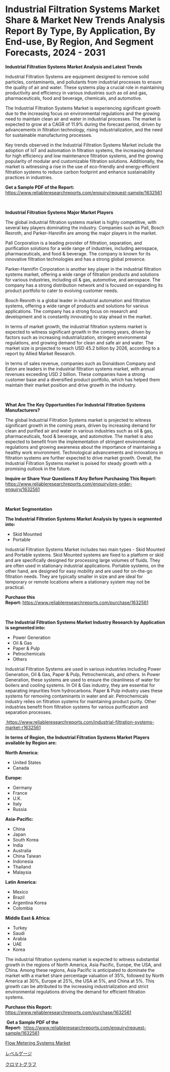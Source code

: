 <p><h1>Industrial Filtration Systems Market Share & Market New Trends Analysis Report By Type, By Application, By End-use, By Region, And Segment Forecasts, 2024 - 2031</h1></p><p><strong>Industrial Filtration Systems Market Analysis and Latest Trends</strong></p>
<p><p>Industrial Filtration Systems are equipment designed to remove solid particles, contaminants, and pollutants from industrial processes to ensure the quality of air and water. These systems play a crucial role in maintaining productivity and efficiency in various industries such as oil and gas, pharmaceuticals, food and beverage, chemicals, and automotive.</p><p>The Industrial Filtration Systems Market is experiencing significant growth due to the increasing focus on environmental regulations and the growing need to maintain clean air and water in industrial processes. The market is expected to grow at a CAGR of 11.9% during the forecast period, driven by advancements in filtration technology, rising industrialization, and the need for sustainable manufacturing processes.</p><p>Key trends observed in the Industrial Filtration Systems Market include the adoption of IoT and automation in filtration systems, the increasing demand for high efficiency and low maintenance filtration systems, and the growing popularity of modular and customizable filtration solutions. Additionally, the market is witnessing a rise in the use of eco-friendly and energy-efficient filtration systems to reduce carbon footprint and enhance sustainability practices in industries.</p></p>
<p><strong>Get a Sample PDF of the Report:&nbsp;</strong> <a href="https://www.reliableresearchreports.com/enquiry/request-sample/1632561">https://www.reliableresearchreports.com/enquiry/request-sample/1632561</a></p>
<p>&nbsp;</p>
<p><strong>Industrial Filtration Systems Major Market Players</strong></p>
<p><p>The global industrial filtration systems market is highly competitive, with several key players dominating the industry. Companies such as Pall, Bosch Rexroth, and Parker-Hannifin are among the major players in the market.</p><p>Pall Corporation is a leading provider of filtration, separation, and purification solutions for a wide range of industries, including aerospace, pharmaceuticals, and food & beverage. The company is known for its innovative filtration technologies and has a strong global presence.</p><p>Parker-Hannifin Corporation is another key player in the industrial filtration systems market, offering a wide range of filtration products and solutions for various industries, including oil & gas, automotive, and aerospace. The company has a strong distribution network and is focused on expanding its product portfolio to cater to evolving customer needs.</p><p>Bosch Rexroth is a global leader in industrial automation and filtration systems, offering a wide range of products and solutions for various applications. The company has a strong focus on research and development and is constantly innovating to stay ahead in the market.</p><p>In terms of market growth, the industrial filtration systems market is expected to witness significant growth in the coming years, driven by factors such as increasing industrialization, stringent environmental regulations, and growing demand for clean and safe air and water. The market size is projected to reach USD 45.2 billion by 2026, according to a report by Allied Market Research.</p><p>In terms of sales revenue, companies such as Donaldson Company and Eaton are leaders in the industrial filtration systems market, with annual revenues exceeding USD 2 billion. These companies have a strong customer base and a diversified product portfolio, which has helped them maintain their market position and drive growth in the industry.</p></p>
<p>&nbsp;</p>
<p><strong>What Are The Key Opportunities For Industrial Filtration Systems Manufacturers?</strong></p>
<p><p>The global Industrial Filtration Systems market is projected to witness significant growth in the coming years, driven by increasing demand for clean and purified air and water in various industries such as oil & gas, pharmaceuticals, food & beverage, and automotive. The market is also expected to benefit from the implementation of stringent environmental regulations and growing awareness about the importance of maintaining a healthy work environment. Technological advancements and innovations in filtration systems are further expected to drive market growth. Overall, the Industrial Filtration Systems market is poised for steady growth with a promising outlook in the future.</p></p>
<p><strong>Inquire or Share Your Questions If Any Before Purchasing This Report:</strong> <a href="https://www.reliableresearchreports.com/enquiry/pre-order-enquiry/1632561">https://www.reliableresearchreports.com/enquiry/pre-order-enquiry/1632561</a></p>
<p>&nbsp;</p>
<p><strong>Market Segmentation</strong></p>
<p><strong>The Industrial Filtration Systems Market Analysis by types is segmented into:</strong></p>
<p><ul><li>Skid Mounted</li><li>Portable</li></ul></p>
<p><p>Industrial Filtration Systems Market includes two main types - Skid Mounted and Portable systems. Skid Mounted systems are fixed to a platform or skid and are specifically designed for processing large volumes of fluids. They are often used in stationary industrial applications. Portable systems, on the other hand, are designed for easy mobility and are used for on-the-go filtration needs. They are typically smaller in size and are ideal for temporary or remote locations where a stationary system may not be practical.</p></p>
<p><strong>Purchase this Report:&nbsp;</strong><a href="https://www.reliableresearchreports.com/purchase/1632561">https://www.reliableresearchreports.com/purchase/1632561</a></p>
<p>&nbsp;</p>
<p><strong>The Industrial Filtration Systems Market Industry Research by Application is segmented into:</strong></p>
<p><ul><li>Power Generation</li><li>Oil & Gas</li><li>Paper & Pulp</li><li>Petrochemicals</li><li>Others</li></ul></p>
<p><p>Industrial Filtration Systems are used in various industries including Power Generation, Oil & Gas, Paper & Pulp, Petrochemicals, and others. In Power Generation, these systems are used to ensure the cleanliness of water for boilers and cooling systems. In Oil & Gas industry, they are essential for separating impurities from hydrocarbons. Paper & Pulp industry uses these systems for removing contaminants in water and air. Petrochemicals industry relies on filtration systems for maintaining product purity. Other industries benefit from filtration systems for various purification and separation processes.</p></p>
<p><a href="https://www.reliableresearchreports.com/industrial-filtration-systems-market-r1632561">&nbsp;https://www.reliableresearchreports.com/industrial-filtration-systems-market-r1632561</a></p>
<p><strong>In terms of Region, the Industrial Filtration Systems Market Players available by Region are:</strong></p>
<p>
    <p> <strong> North America: </strong>
        <ul>
            <li>United States</li>
            <li>Canada</li>
        </ul>
        </p> 
    <p> <strong> Europe: </strong>
        <ul>
            <li>Germany</li>
            <li>France</li>
            <li>U.K.</li>
            <li>Italy</li>
            <li>Russia</li>
        </ul>
        </p> 
    <p> <strong> Asia-Pacific: </strong>
        <ul>
            <li>China</li>
            <li>Japan</li>
            <li>South Korea</li>
            <li>India</li>
            <li>Australia</li>
            <li>China Taiwan</li>
            <li>Indonesia</li>
            <li>Thailand</li>
            <li>Malaysia</li>
        </ul>
        </p> 
    <p> <strong> Latin America: </strong>
        <ul>
            <li>Mexico</li>
            <li>Brazil</li>
            <li>Argentina Korea</li>
            <li>Colombia</li>
        </ul>
        </p> 
    <p> <strong> Middle East & Africa: </strong>
        <ul>
            <li>Turkey</li>
            <li>Saudi</li>
            <li>Arabia</li>
            <li>UAE</li>
            <li>Korea</li>
        </ul>
    </p>
    </p>
<p><p>The industrial filtration systems market is expected to witness substantial growth in the regions of North America, Asia Pacific, Europe, the USA, and China. Among these regions, Asia Pacific is anticipated to dominate the market with a market share percentage valuation of 35%, followed by North America at 30%, Europe at 25%, the USA at 5%, and China at 5%. This growth can be attributed to the increasing industrialization and strict environmental regulations driving the demand for efficient filtration systems.</p></p>
<p><strong>Purchase this Report: </strong><a href="https://www.reliableresearchreports.com/purchase/1632561">https://www.reliableresearchreports.com/purchase/1632561</a></p>
<p>&nbsp;<strong>Get a Sample PDF of the Report:&nbsp;&nbsp;</strong><a href="https://www.reliableresearchreports.com/enquiry/request-sample/1632561">https://www.reliableresearchreports.com/enquiry/request-sample/1632561</a></p>
<p><strong></strong></p>
<p><p><a href="https://github.com/sofayahoo2023/Market-Research-Report-List-4/blob/main/flow-metering-systems-market.md">Flow Metering Systems Market</a></p><p><a href="https://github.com/mohamedbakry57/Market-Research-Report-List-3/blob/main/692396534634.md">レベルゲージ</a></p><p><a href="https://github.com/zjkmgcs938405/Market-Research-Report-List-1/blob/main/111031234635.md">クロマトグラフ</a></p></p>